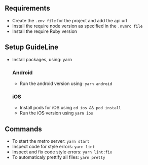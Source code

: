 ## Requirements

- Create the `.env file` for the project and add the api url
- Install the require node version as specified in the `.nvmrc file`
- Install the require Ruby version

## Setup GuideLine

- Install packages, using: yarn
  ### Android
  - Run the android version using: `yarn android`
  ### iOS
  - Install pods for iOS using `cd ios && pod install`
  - Run the iOS version using `yarn ios`

## Commands

- To start the metro server: `yarn start`
- Inspect code for style errors: `yarn lint`
- Inspect and fix code style errors: `yarn lint:fix`
- To automaticaly prettify all files: `yarn pretty`
